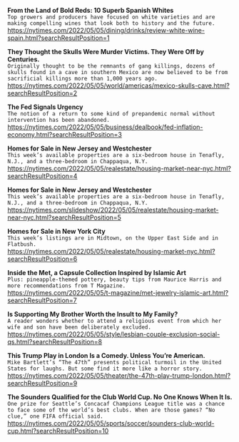 **From the Land of Bold Reds: 10 Superb Spanish Whites**\
`Top growers and producers have focused on white varieties and are making compelling wines that look both to history and the future.`\
https://nytimes.com/2022/05/05/dining/drinks/review-white-wine-spain.html?searchResultPosition=1

**They Thought the Skulls Were Murder Victims. They Were Off by Centuries.**\
`Originally thought to be the remnants of gang killings, dozens of skulls found in a cave in southern Mexico are now believed to be from sacrificial killings more than 1,000 years ago.`\
https://nytimes.com/2022/05/05/world/americas/mexico-skulls-cave.html?searchResultPosition=2

**The Fed Signals Urgency**\
`The notion of a return to some kind of prepandemic normal without intervention has been abandoned.`\
https://nytimes.com/2022/05/05/business/dealbook/fed-inflation-economy.html?searchResultPosition=3

**Homes for Sale in New Jersey and Westchester**\
`This week’s available properties are a six-bedroom house in Tenafly, N.J., and a three-bedroom in Chappaqua, N.Y.`\
https://nytimes.com/2022/05/05/realestate/housing-market-near-nyc.html?searchResultPosition=4

**Homes for Sale in New Jersey and Westchester**\
`This week’s available properties are a six-bedroom house in Tenafly, N.J., and a three-bedroom in Chappaqua, N.Y.`\
https://nytimes.com/slideshow/2022/05/05/realestate/housing-market-near-nyc.html?searchResultPosition=5

**Homes for Sale in New York City**\
`This week’s listings are in Midtown, on the Upper East Side and in Flatbush.`\
https://nytimes.com/2022/05/05/realestate/housing-market-nyc.html?searchResultPosition=6

**Inside the Met, a Capsule Collection Inspired by Islamic Art**\
`Plus: pineapple-themed pottery, beauty tips from Maurice Harris and more recommendations from T Magazine.`\
https://nytimes.com/2022/05/05/t-magazine/met-jewelry-islamic-art.html?searchResultPosition=7

**Is Supporting My Brother Worth the Insult to My Family?**\
`A reader wonders whether to attend a religious event from which her wife and son have been deliberately excluded.`\
https://nytimes.com/2022/05/05/style/lesbian-couple-exclusion-social-qs.html?searchResultPosition=8

**This Trump Play in London Is a Comedy. Unless You’re American.**\
`Mike Bartlett’s “The 47th” presents political turmoil in the United States for laughs. But some find it more like a horror story.`\
https://nytimes.com/2022/05/05/theater/the-47th-play-trump-london.html?searchResultPosition=9

**The Sounders Qualified for the Club World Cup. No One Knows When It Is.**\
`One prize for Seattle’s Concacaf Champions League title was a chance to face some of the world’s best clubs. When are those games? “No clue,” one FIFA official said.`\
https://nytimes.com/2022/05/05/sports/soccer/sounders-club-world-cup.html?searchResultPosition=10

